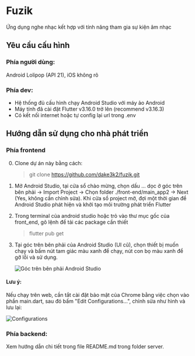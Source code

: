 # Fuzik

Ứng dụng nghe nhạc kết hợp với tính năng tham gia sự kiện âm nhạc

## Yêu cầu cấu hình

### Phía người dùng: 
Android Lolipop (API 21), iOS không rõ
### Phía dev: 
* Hệ thống đủ cấu hình chạy Android Studio với máy ảo Android
* Máy tính đã cài đặt Flutter v3.16.0 trở lên (recommend v3.16.3)
* Có kết nối internet hoặc tự config lại url trong .env

## Hướng dẫn sử dụng cho nhà phát triển
### Phía frontend
0. Clone dự án này bằng cách:
   > git clone https://github.com/dake3k2/fuzik.git
1. Mở Android Studio, tại cửa sổ chào mừng, chọn dấu ... dọc ở góc trên bên phải -> Import Project -> Chọn folder ./front-end/main_app2 -> Next (Yes, không cần chỉnh sửa). Khi cửa sổ project mở, đợi một thời gian để Android Studio phát hiện và khởi tạo môi trường phát triển Flutter
2. Trong terminal của android studio hoặc trỏ vào thư mục gốc của front_end, gõ lệnh để tải các package cần thiết
   > flutter pub get
3. Tại góc trên bên phải của Android Studio (UI cũ), chọn thiết bị muốn chạy và bấm nút tam giác màu xanh để chạy, nút con bọ màu xanh để gỡ lỗi và sử dụng.
   
   ![Góc trên bên phải Android Studio](https://lh3.googleusercontent.com/pw/ABLVV87JgXFdjzyJapHZeklILKC_WovNGSO0_WC9e1Ku80yYAwgsP_lJF5k0UTe52E4yuOjKM3gd48_Dw0jrM_rlPrEVFalXhcDT9aeKO6YMmjVft1TuJ-k-6JCeNOJrJk1VgVvqKr40_cpmAEoFH5OyvfYU=w608-h39-s-no-gm)

#### Lưu ý:
Nếu chạy trên web, cần tắt cài đặt bảo mật của Chrome bằng việc chọn vào phần main.dart, sau đó bấm "Edit Configurations...", chỉnh sửa như hình và lưu lại:

![Configurations](https://lh3.googleusercontent.com/pw/ABLVV86J7BpSo4BczHSe7cSkpt6WXphLZjRiy3kGT-0olsBUfMpztXqZ9VMlm6MoAj2KcIObV1FYpbGwn6yiTcjGYOEBuzelIe0edz6sqqjqKjwVlPaIoYzsZwqU3j1UGDHZljb8XFQLM4q6zFD9tvaiCxzF=w1307-h847-s-no-gm)

### Phía backend:
Xem hướng dẫn chi tiết trong file README.md trong folder server.

   
